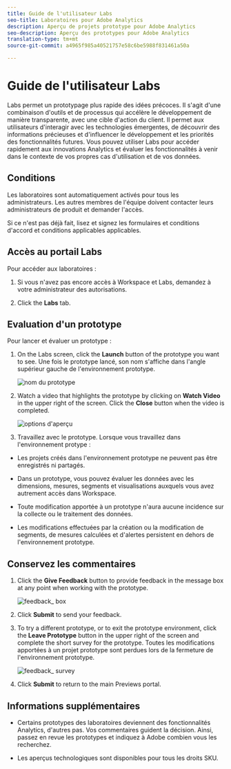 ```yaml
---
title: Guide de l'utilisateur Labs
seo-title: Laboratoires pour Adobe Analytics
description: Aperçu de projets prototype pour Adobe Analytics
seo-description: Aperçu des prototypes pour Adobe Analytics
translation-type: tm+mt
source-git-commit: a4965f985a40521757e58c6be5988f831461a50a

---
```




# Guide de l'utilisateur Labs

Labs permet un prototypage plus rapide des idées précoces. Il s'agit d'une combinaison d'outils et de processus qui accélère le développement de manière transparente, avec une cible d'action du client. Il permet aux utilisateurs d'interagir avec les technologies émergentes, de découvrir des informations précieuses et d'influencer le développement et les priorités des fonctionnalités futures. Vous pouvez utiliser Labs pour accéder rapidement aux innovations Analytics et évaluer les fonctionnalités à venir dans le contexte de vos propres cas d'utilisation et de vos données.

## Conditions

Les laboratoires sont automatiquement activés pour tous les administrateurs. Les autres membres de l'équipe doivent contacter leurs administrateurs de produit et demander l'accès.

Si ce n'est pas déjà fait, lisez et signez les formulaires et conditions d'accord et conditions applicables applicables.

## Accès au portail Labs

Pour accéder aux laboratoires :

1. Si vous n'avez pas encore accès à Workspace et Labs, demandez à votre administrateur des autorisations.

1. Click the **Labs** tab.


## Evaluation d'un prototype

Pour lancer et évaluer un prototype :

1. On the Labs screen, click the **Launch** button of the prototype you want to see. Une fois le prototype lancé, son nom s'affiche dans l'angle supérieur gauche de l'environnement prototype.

   ![nom du prototype](https://user-images.githubusercontent.com/29133525/58670566-c03b6c00-82fc-11e9-8b29-ee34260c4024.png)

1. Watch a video that highlights the prototype by clicking on **Watch Video** in the upper right of the screen. Click the **Close** button when the video is completed.

   ![options d'aperçu](https://user-images.githubusercontent.com/29133525/58670261-a2213c00-82fb-11e9-88db-cc839c98fdab.png)

1. Travaillez avec le prototype. Lorsque vous travaillez dans l'environnement protype :

* Les projets créés dans l'environnement prototype ne peuvent pas être enregistrés ni partagés.

* Dans un prototype, vous pouvez évaluer les données avec les dimensions, mesures, segments et visualisations auxquels vous avez autrement accès dans Workspace.

* Toute modification apportée à un prototype n'aura aucune incidence sur la collecte ou le traitement des données.

* Les modifications effectuées par la création ou la modification de segments, de mesures calculées et d'alertes persistent en dehors de l'environnement prototype.

## Conservez les commentaires

1. Click the **Give Feedback** button to provide feedback in the message box at any point when working with the prototype.

   ![feedback_ box](https://user-images.githubusercontent.com/29133525/58670344-f0363f80-82fb-11e9-8824-ec2b41f7187a.png)

1. Click **Submit** to send your feedback.

1. To try a different prototype, or to exit the prototype environment, click the **Leave Prototype** button in the upper right of the screen and complete the short survey for the prototype. Toutes les modifications apportées à un projet prototype sont perdues lors de la fermeture de l'environnement prototype.

   ![feedback_ survey](https://user-images.githubusercontent.com/29133525/58670404-2bd10980-82fc-11e9-8cae-0dfc9f9da6b7.png)

1. Click **Submit** to return to the main Previews portal.

## Informations supplémentaires

* Certains prototypes des laboratoires deviennent des fonctionnalités Analytics, d'autres pas. Vos commentaires guident la décision. Ainsi, passez en revue les prototypes et indiquez à Adobe combien vous les recherchez.

* Les aperçus technologiques sont disponibles pour tous les droits SKU.
